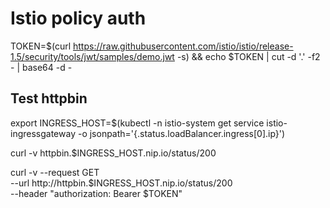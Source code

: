 # Istio policy auth

TOKEN=$(curl https://raw.githubusercontent.com/istio/istio/release-1.5/security/tools/jwt/samples/demo.jwt -s) && echo $TOKEN | cut -d '.' -f2 - | base64 -d -

## Test httpbin

export INGRESS_HOST=$(kubectl -n istio-system get service istio-ingressgateway -o jsonpath='{.status.loadBalancer.ingress[0].ip}')

curl -v httpbin.$INGRESS_HOST.nip.io/status/200

curl -v --request GET \
  --url http://httpbin.$INGRESS_HOST.nip.io/status/200 \
  --header "authorization: Bearer $TOKEN"